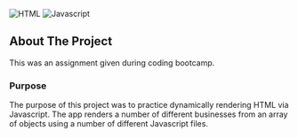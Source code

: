 ![HTML](https://img.shields.io/badge/HTML-HTML5-yellow) ![Javascript](https://img.shields.io/badge/Javascript-ES6-yellow)
## About The Project
This was an assignment given during coding bootcamp.

### Purpose
The purpose of this project was to practice dynamically rendering HTML via Javascript. The app renders a number of different businesses from an array of objects using a number of different Javascript files.
